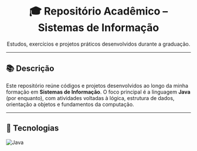 <h1 align="center">🎓 Repositório Acadêmico – Sistemas de Informação</h1>
<p align="center">
  Estudos, exercícios e projetos práticos desenvolvidos durante a graduação.
</p>

---

## 📚 Descrição

Este repositório reúne códigos e projetos desenvolvidos ao longo da minha formação em **Sistemas de Informação**. O foco principal é a linguagem **Java** (por enquanto), com atividades voltadas à lógica, estrutura de dados, orientação a objetos e fundamentos da computação.

---

## 🧰 Tecnologias

![Java](https://img.shields.io/badge/Java-ED8B00?style=flat&logo=java&logoColor=white)


